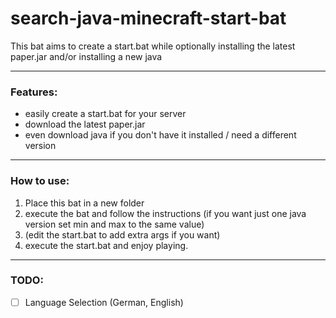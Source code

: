 # search-java-minecraft-start-bat
This bat aims to create a start.bat while optionally installing the latest paper.jar and/or installing a new java 

* * *

### Features:

- easily create a start.bat for your server
- download the latest paper.jar
- even download java if you don't have it installed / need a different version

* * *

### How to use:
1. Place this bat in a new folder
2. execute the bat and follow the instructions (if you want just one java version set min and max to the same value)
3. (edit the start.bat to add extra args if you want)
4. execute the start.bat and enjoy playing.

* * *

### TODO:
- [ ] Language Selection (German, English)
